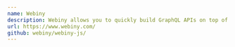 ```yaml
---
name: Webiny
description: Webiny allows you to quickly build GraphQL APIs on top of AWS Lambda and DynamoDB with built-in scaffolds. Webiny also includes a ready-made headless GraphQL CMS for a no-code experience.
url: https://www.webiny.com/
github: webiny/webiny-js/
---
```

